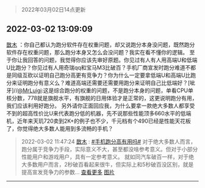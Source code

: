> 2022年03月02日14点更新
<link rel="stylesheet" href="https://cdn.jsdelivr.net/gh/taotie6/sampleJSON@main/css/photo_show.css">
<meta name="referrer" content="no-referrer" />


 ## 2022-03-02 13:09:09 

 [㪚木](https://www.coolapk.com/feed/33935244?shareKey=NjVjNGM2MWE5YmU4NjIxZjA5NWY~) ：你自己都认为跑分软件存在权重问题，却又说跑分本身没问题，既然跑分软件存在权重问题，那么跑分本身又怎么会没问题？我实在看不懂你的逻辑。
至于你让我回答的问题，我觉得你应该先审好原题。你见过有人有人用高端U和低端U比跑分？你见过有人用奇瑞qq和宝马M3比破百<!--break-->？手机厂商宣发时跑分难道不都是同级互砍以证明自己跑分高更有竞争力？你为什么一定要拿低端U和高端U比跑分来证明跑分有意义么？难道高端还需要还需要用跑分来证明自己比低端好？[呲牙]//<a class="feed-link-uname" href="/u/MrLuigi">@MrLuigi</a>:这是综合跑分的权重的问题，不是跑分本身的问题，单看CPU单核分数，778就是旗舰水平，有旗舰的日用体验才是正常的，这更说明跑分有用，我们应该利用好跑分。
另外请你正面回应我，为什么要拿一款绝大多数人都享受不到的超高性价比U来代表跑分低的机器，先不说那些性能顶多660水平的低端机，近年来天玑720卖到2K+的例子也不少，千元档有个490已经是性能天花板了，你觉得绝大多数人能用到多流畅的手机？ 

<div class="album">
</div>

> 2022-03-02 11:47:24 
> [㪚木](https://www.coolapk.com/feed/33933239?shareKey=YmMzYWM4NTE0Mzg5NjIxZjA5NWY~) : <a class="feed-link-tag" href="/t/手机跑分高有用吗?type=0">#手机跑分高有用吗#</a> 对于绝大多数人而言，跑分属于竞争力手段，实际意义不大，甚至都没啥参考意义。但对于小部分性能用户和游戏用户，具有一定参考意义。 就如同汽车破百一样，对于绝大多数用户而言，2秒破百看起来很牛，但实际上和5秒破百没区别，就是提高宣发竞争力的参数... <a href="">查看更多</a> 
[图片](http://image.coolapk.com/feed/2019/0507/23/1081091_4553_7562@320x166.gif)

 ------- 

